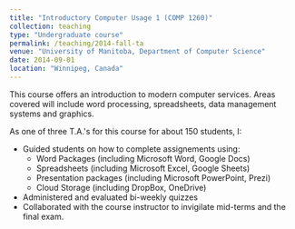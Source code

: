 ```yaml
---
title: "Introductory Computer Usage 1 (COMP 1260)"
collection: teaching
type: "Undergraduate course"
permalink: /teaching/2014-fall-ta
venue: "University of Manitoba, Department of Computer Science"
date: 2014-09-01
location: "Winnipeg, Canada"
---
```


This course offers an introduction to modern computer services. Areas covered will include word processing, spreadsheets, data management systems and graphics.


As one of three T.A.'s for this course for about 150 students, I:
  * Guided students on how to complete assignements using:
    * Word Packages (including Microsoft Word, Google Docs)
    * Spreadsheets (including Microsoft Excel, Google Sheets)
    * Presentation packages (including Microsoft PowerPoint, Prezi)
    * Cloud Storage (including DropBox, OneDrive)
  * Administered and evaluated bi-weekly quizzes
  * Collaborated with the course instructor to invigilate mid-terms and the final exam.